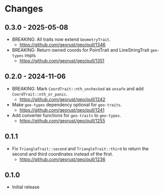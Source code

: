 # Changes

## 0.3.0 - 2025-05-08

- BREAKING: All traits now extend `GeometryTrait`.
  - <https://github.com/georust/geo/pull/1346>
- BREAKING: Return owned coords for PointTrait and LineStringTrait `geo-types` impls
  - <https://github.com/georust/geo/pull/1351>

## 0.2.0 - 2024-11-06

- BREAKING: Mark `CoordTrait::nth_unchecked` as `unsafe` and add `CoordTrait::nth_or_panic`.
  - <https://github.com/georust/geo/pull/1242>
- Make `geo-types` dependency optional for `geo-traits`.
  - <https://github.com/georust/geo/pull/1241>
- Add converter functions for `geo-traits` to `geo-types`.
  - <https://github.com/georust/geo/pull/1255>

## 0.1.1

- Fix `TriangleTrait::second` and `TriangleTrait::third` to return the second and third coordinates instead of the first.
  - <https://github.com/georust/geo/pull/1236>

## 0.1.0

- Initial release
